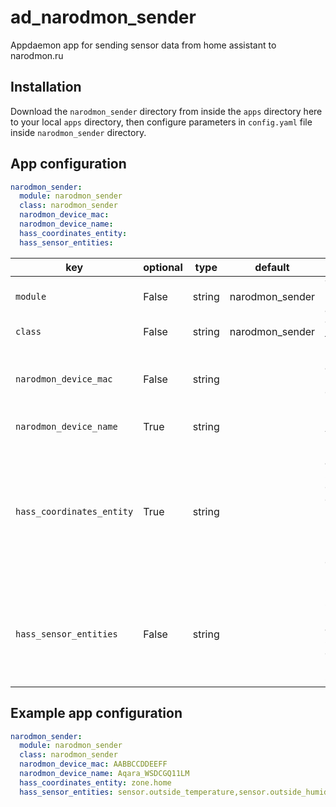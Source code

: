 # ad_narodmon_sender
Appdaemon app for sending sensor data from home assistant to narodmon.ru

## Installation

Download the `narodmon_sender` directory from inside the `apps` directory here to your local `apps` directory, then configure parameters in `config.yaml` file inside `narodmon_sender` directory.

## App configuration

```yaml
narodmon_sender:
  module: narodmon_sender
  class: narodmon_sender
  narodmon_device_mac:
  narodmon_device_name:
  hass_coordinates_entity:
  hass_sensor_entities:
```

key | optional | type | default | description
-- | -- | -- | -- | --
`module` | False | string | narodmon_sender | The module name of the app.
`class` | False | string | narodmon_sender | The name of the Class.
`narodmon_device_mac` | False | string | | MAC-address to identify your device on narodmon.ru
`narodmon_device_name` | True | string | | Name for your device
`hass_coordinates_entity` | True | string | | Home assistant zone entity_id for getting latitude and longitude, helps auto placing device on map
`hass_sensor_entities` | False | string | | Comma-separated home assistant sensor entity_id`s (without spaces)

## Example app configuration

```yaml
narodmon_sender:
  module: narodmon_sender
  class: narodmon_sender
  narodmon_device_mac: AABBCCDDEEFF
  narodmon_device_name: Aqara_WSDCGQ11LM
  hass_coordinates_entity: zone.home
  hass_sensor_entities: sensor.outside_temperature,sensor.outside_humidity,sensor.outside_pressure
  ```
